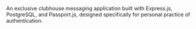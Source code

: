 An exclusive clubhouse messaging application built with Express.js, PostgreSQL, and Passport.js, designed specifically for personal practice of authentication.